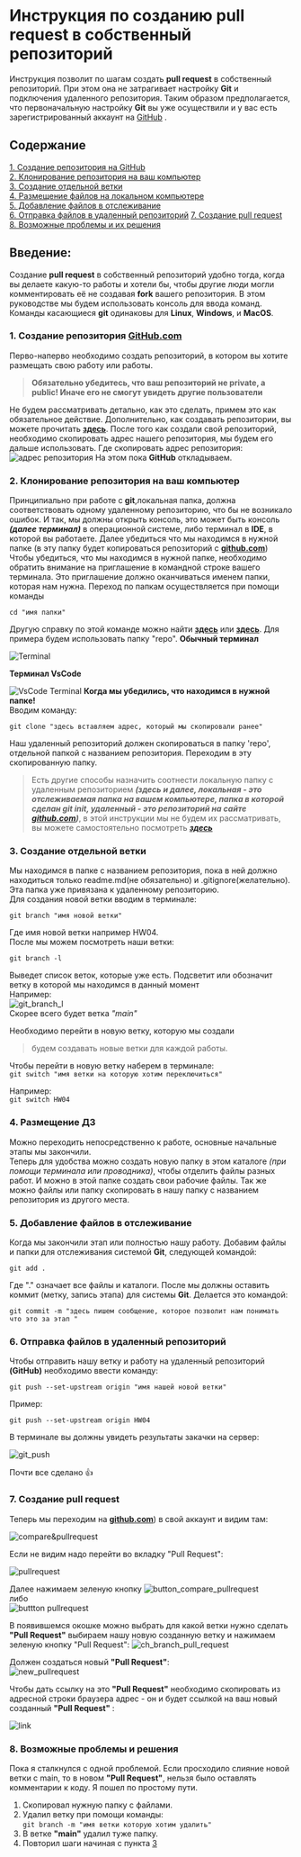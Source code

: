 # Инструкция по созданию pull request в собственный репозиторий  
Инструкция позволит по шагам создать **pull request** в собственный репозиторий. При этом она не затрагивает настройку **Git** и подключения удаленного репозитория. Таким образом предполагается, что первоначальную настройку **Git** вы уже осуществили и у вас есть зарегистрированный аккаунт на [GitHub](https://github.com/) .  

## **Содержание**  

[1. Создание репозитория на GitHub](#1-создание-репозитория-githubcom)  
[2. Клонирование репозитория на ваш компьютер](#2-Клонирование-репозитория-на-ваш-компьютер)  
[3. Создание отдельной ветки](#3-Создание-отдельной-ветки)  
[4. Размещение файлов на локальном компьютере](#4-Размещение-ДЗ)  
[5. Добавление файлов в отслеживание](#5-Добавление-файлов-в-отслеживание)  
[6. Отправка файлов в удаленный репозиторий](#6-отправка-файлов-в-удаленный-репозиторий)
[7. Создание pull request](#7-Создание-pull-request)  
[8. Возможные проблемы и их решения](#8-возможные-проблемы-и-решения)




## Введение:
Создание **pull request** в собственный репозиторий удобно тогда, когда вы делаете какую-то работы и хотели бы, чтобы другие люди могли комментировать её не создавая **fork** вашего репозитория. В этом руководстве мы будем использовать консоль для ввода команд. Команды касающиеся **git** одинаковы для **Linux**, **Windows**, и **MacOS**.

### 1. Создание репозитория [GitHub.com](https://github.com)  
Перво-наперво необходимо создать репозиторий, в котором вы хотите размещать свою работу или работы. 
>**Обязательно убедитесь, что ваш репозиторий не private, а public! Иначе его не смогут увидеть другие пользователи**  

Не будем рассматривать детально, как это сделать, примем это как обязательное действие. Дополнительно, как создавать репозитории, вы можете прочитать **[здесь](https://git-scm.com/book/ru/v2/GitHub-Сопровождение-проекта)**. После того как создали свой репозиторий, необходимо скопировать адрес нашего репозитория, мы будем его дальше использовать. 
Где скопировать адрес репозитория:
![адрес репозитория](images_pullrequest/repo_adress.png)
На этом пока **GitHub**  откладываем.


### 2. Клонирование репозитория на ваш компьютер
Принципиально при работе с **git**,локальная папка, должна соответствовать одному удаленному репозиторию, что бы не возникало ошибок. И так, мы должны открыть консоль, это может быть консоль ***(далее терминал)*** в операционной системе, либо терминал в **IDE**, в которой вы работаете. Далее убедиться что мы находимся в нужной папке (в эту папку будет копироваться  репозиторий с **[github.com](https://github.com)**)
Чтобы убедиться, что мы находимся в нужной папке, необходимо обратить внимание на приглашение в командной строке вашего терминала. Это приглашение должно оканчиваться именем папки, которая нам нужна. Переход по папкам осуществляется при помощи команды  

`cd "имя папки"`

 Другую справку по этой команде можно найти **[здесь](https://learn.microsoft.com/ru-ru/windows-server/administration/windows-commands/cd)** или **[здесь](https://habr.com/ru/articles/501442/)**. Для примера будем использовать папку "repo".
**Обычный терминал**  

![Terminal](images_pullrequest/usual_terminal.png) 

**Терминал VsCode**  

![VsCode Terminal](images_pullrequest/vscode_terminal.png)
**Когда мы убедились, что находимся в нужной папке!**  
Вводим команду:  

`git clone "здесь вставляем адрес, который мы скопировали ранее"` 

Наш удаленный репозиторий должен cкопироваться в папку 'repo', отдельной папкой с названием репозитория. Переходим в эту скопированную папку.  

>Есть другие способы назначить соотнести локальную папку с удаленным репозиторием ***(здесь и далее, локальная - это отслеживаемая папка на вашем компьютере, папка в которой сделан git init, удаленный - это репозиторий на сайте [github.com](https://github.com))***,  в этой инструкции мы не будем их рассматривать, вы можете самостоятельно посмотреть ***[здесь](https://git-scm.com/book/ru/v2/Основы-Git-Работа-с-удалёнными-репозиториями)***

### 3. Создание отдельной ветки
Мы находимся в папке с названием репозитория, пока в ней должно находиться только readme.md(не обязательно) и .gitignore(желательно). Эта папка уже привязана к удаленному репозиторию.   
Для создания новой ветки вводим в терминале:

`git branch "имя новой ветки"`  

Где имя новой ветки например HW04.  
После мы можем посмотреть наши ветки:  

`git branch -l`

Выведет список веток, которые уже есть. Подсветит или обозначит ветку в которой мы находимся в данный момент  
Например:  
![git_branch_l](images_pullrequest/git_branch_l.png)  
Скорее всего будет ветка *"main"*

Необходимо перейти в новую ветку, которую мы создали
>будем создавать новые ветки для каждой работы.  

Чтобы перейти в новую ветку наберем в терминале:  
`git switch "имя ветки на которую хотим переключиться"`

Например:  
`git switch HW04`  

### 4. Размещение ДЗ

Можно переходить непосредственно к работе, основные начальные этапы мы закончили.  
Теперь для удобства можно создать новую папку в этом каталоге *(при помощи терминала или проводника)*, чтобы отделить файлы разных работ. И можно в этой папке создать свои рабочие файлы. Так же можно файлы или папку скопировать в нашу папку с названием репозитория из другого места.

### 5. Добавление файлов в отслеживание  

Когда мы закончили этап или полностью нашу работу. Добавим файлы и папки для отслеживания системой **Git**, следующей командой:  

`git add .`  

Где "." означает все файлы и каталоги.
После мы должны оставить коммит (метку, запись этапа) для системы **Git**.
Делается это командой:  

`git commit -m "здесь пишем сообщение, которое позволит нам понимать что это за этап "`  

### 6. Отправка файлов в удаленный репозиторий  
Чтобы отправить нашу ветку и работу на удаленный репозиторий **(GitHub)** необходимо ввести команду:  

`git push --set-upstream origin "имя нашей новой ветки"`  

Пример:  

`git push --set-upstream origin HW04`



В терминале вы должны увидеть результаты закачки на сервер:  

![git_push](images_pullrequest/git_push_rezalt.jpeg)

Почти все сделано 👍	

### 7. Создание pull request

Теперь мы переходим на **[github.com](https://github.com)**) в свой аккаунт и видим там: 

![compare&pullrequest](images_pullrequest/compare_pullrequest.png) 

Если не видим надо перейти во вкладку "Pull Request":  

![pullrequest](images_pullrequest/pullrequest.png)

Далее нажимаем зеленую кнопку ![button_compare_pullrequest](images_pullrequest/batton_compare_pullrequest.png)  
либо  
![buttton pullrequest](images_pullrequest/button_pullrequest.png)

В появившемся окошке можно выбрать для какой ветки нужно сделать **"Pull Request"** выбираем нашу новую созданную ветку и нажимаем зеленую кнопку "Pull Request":
![ch_branch_pull_request](images_pullrequest/branch_pull.png) 

Должен создаться новый **"Pull Request"**:  
![new_pullrequest](images_pullrequest/new_pull_request.jpeg)

Чтобы дать ссылку на это **"Pull Request"** необходимо скопировать из адресной строки браузера адрес - он и будет ссылкой на ваш новый созданный **"Pull Request"** :

![link](images_pullrequest/link_new_pull_request.png)


### 8. Возможные проблемы и решения  

Пока я сталкнулся с одной проблемой. Если просходило слияние новой ветки с main, то в новом **"Pull Request"**, нельзя было оставлять комментарии к коду. Я пошел по простому пути.
1. Скопировал нужную папку  с файлами.
2. Удалил ветку при помощи команды:  
`git branch -m "имя ветки которую хотим удалить"`
3. В ветке **"main"** удалил туже папку.
4. Повторил шаги начиная с пункта [3](#3-Создание-отдельной-ветки)